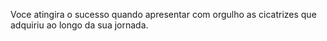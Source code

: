 Voce atingira o sucesso quando apresentar com 
orgulho as cicatrizes que adquiriu ao longo da
sua jornada.
